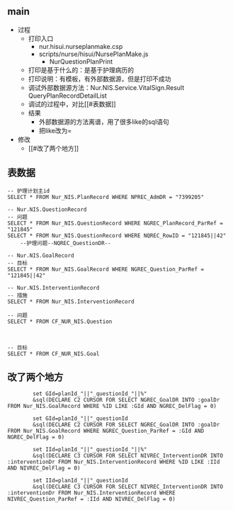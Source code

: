 

## main

- 过程
	- 打印入口
		- nur.hisui.nurseplanmake.csp
		- scripts/nurse/hisui/NursePlanMake.js
			- NurQuestionPlanPrint
	- 打印是基于什么的：是基于护理病历的
	- 打印说明：有模板，有外部数据源，但是打印不成功
	- 调试外部数据源方法：Nur.NIS.Service.VitalSign.Result  QueryPlanRecordDetailList
	- 调试的过程中，对比[[#表数据]]
	- 结果
		- 外部数据源的方法离谱，用了很多like的sql语句
		- 把like改为=
- 修改
	- [[#改了两个地方]]


## 表数据

```
-- 护理计划主id
SELECT * FROM Nur_NIS.PlanRecord WHERE NPREC_AdmDR = "7399205"

-- Nur.NIS.QuestionRecord
-- 问题
SELECT * FROM Nur_NIS.QuestionRecord WHERE NGREC_PlanRecord_ParRef = "121845"
SELECT * FROM Nur_NIS.QuestionRecord WHERE NQREC_RowID = "121845||42"
	--护理问题--NQREC_QuestionDR--

-- Nur.NIS.GoalRecord
-- 目标
SELECT * FROM Nur_NIS.GoalRecord WHERE NGREC_Question_ParRef = "121845||42"

-- Nur.NIS.InterventionRecord
-- 措施
SELECT * FROM Nur_NIS.InterventionRecord

-- 问题
SELECT * FROM CF_NUR_NIS.Question



-- 目标
SELECT * FROM CF_NUR_NIS.Goal
```


## 改了两个地方

```
	 	set GId=planId_"||"_questionId_"||%"
	  	&sql(DECLARE C2 CURSOR FOR SELECT NGREC_GoalDR INTO :goalDr FROM Nur_NIS.GoalRecord WHERE %ID LIKE :GId AND NGREC_DelFlag = 0)

	 	set GId=planId_"||"_questionId
	  	&sql(DECLARE C2 CURSOR FOR SELECT NGREC_GoalDR INTO :goalDr FROM Nur_NIS.GoalRecord WHERE NGREC_Question_ParRef = :GId AND NGREC_DelFlag = 0)
```


```
		set IId=planId_"||"_questionId_"||%"
		&sql(DECLARE C3 CURSOR FOR SELECT NIVREC_InterventionDR INTO :interventionDr FROM Nur_NIS.InterventionRecord WHERE %ID LIKE :IId AND NIVREC_DelFlag = 0)

		set IId=planId_"||"_questionId
		&sql(DECLARE C3 CURSOR FOR SELECT NIVREC_InterventionDR INTO :interventionDr FROM Nur_NIS.InterventionRecord WHERE NIVREC_Question_ParRef = :IId AND NIVREC_DelFlag = 0)
```